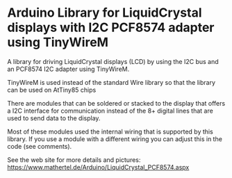 # Arduino Library for LiquidCrystal displays with I2C PCF8574 adapter using TinyWireM

A library for driving LiquidCrystal displays (LCD) by using the I2C bus and an PCF8574 I2C adapter using TinyWireM.

TinyWireM is used instead of the standard Wire library so that the library can be used on AtTiny85 chips

There are modules that can be soldered or stacked to the display that offers a I2C interface for communication instead of the 8+ digital lines that are used to send data to the display.

Most of these modules used the internal wiring that is supported by this library. If you use a module with a different wiring you can adjust this in the code (see comments). 

See the web site for more details and pictures: <https://www.mathertel.de/Arduino/LiquidCrystal_PCF8574.aspx>

